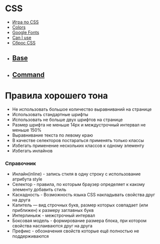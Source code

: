 # CSS

<ul>
<li><a href="https://flukeout.github.io/">Игра по CSS</a></li>
<li><a href="https://htmlcolorcodes.com/">Colors</a></li>
<li><a href="https://fonts.google.com/">Google Fonts</a></li>
<li><a href="https://caniuse.com/">Can I use</a></li>
<li><a href="http://marksheet.io/css/reset.css">Сброс CSS</a></li>
</ul>  

<ul>
    <li><h2><a href = "/CSS/base/">Base</a></h2></li>
    <li><h2><a href = "/CSS/command/">Command</a></h2></li>
</ul>

# Правила хорошего тона
<ul>
<li>Не использовать большое количество выравниваний на странице</li>
<li>Использовать стандартные шрифты</li>
<li>Использовать не больше двух шрифтов на странице</li>
<li>Размер шрифта не меньше 14px и междустрочный интервал не меньше 150%</li>
<li>Выравнивание текста по левому краю</li>
<li>В качестве селекторов постараться применять только классы</li>
<li>Избегать применение нескольких классов к одному элементу</li>
<li>Избегать инлайнов</li>
</ul>

### Справочник
<ul>
    <li>Инлайн(inline) - запись стиля в одну строку с использование атрибута style</li>
    <li>Селектор - правила, по которым браузер определяет к какому элементу добавить стиль</li>
    <li>Каскадность - Возможность языка CSS накладывать свойства друг на друга</li>
    <li>Капитель — вид строчных букв, размер которых совпадает (или приближен) к размеру заглавных букв</li>
    <li>Интерлиньяж - межстрочный интервал</li>
    <li>Боксовая модель - формирование размера блока, при котором свойства наслаиваются друг на друга</li>
    <li>Префикс - обозначения свойств которые ещё полностью не поддерживаются</li>
</ul>